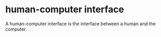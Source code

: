 # human-computer interface

A human-computer interface is the interface between a human and the computer.
